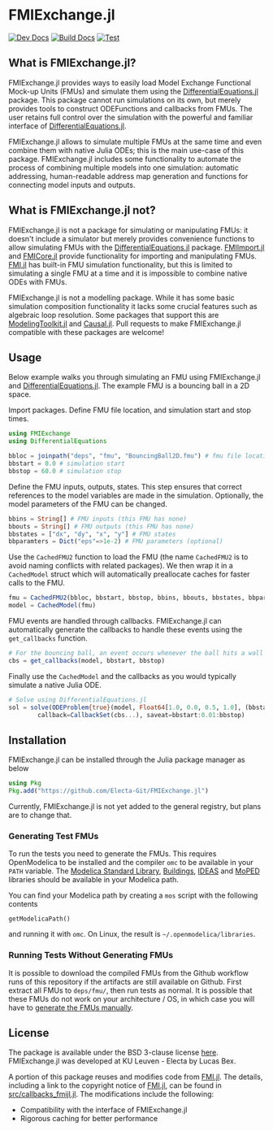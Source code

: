 # FMIExchange.jl
[![Dev Docs](https://img.shields.io/badge/docs-dev-blue.svg)](https://electa-git.github.io/FMIExchange.jl/dev/) 
[![Build Docs](https://github.com/Electa-Git/FMIExchange.jl/actions/workflows/Documentation.yaml/badge.svg)](https://github.com/Electa-Git/FMIExchange.jl/actions/workflows/Documentation.yaml)
[![Test](https://github.com/Electa-Git/FMIExchange.jl/actions/workflows/Test.yml/badge.svg)](https://github.com/Electa-Git/FMIExchange.jl/actions/workflows/Test.yml)
## What is FMIExchange.jl?
FMIExchange.jl provides ways to easily load Model Exchange Functional Mock-up Units (FMUs) and simulate them using the [DifferentialEquations.jl](https://docs.sciml.ai/DiffEqDocs/stable/) package. 
This package cannot run simulations on its own, but merely provides tools to construct ODEFunctions and callbacks from FMUs. 
The user retains full control over the simulation with the powerful and familiar interface of [DifferentialEquations.jl](https://docs.sciml.ai/DiffEqDocs/stable/).

FMIExchange.jl allows to simulate multiple FMUs at the same time and even combine them with native Julia ODEs; this is the main use-case of this package.
FMIExchange.jl includes some functionality to automate the process of combining multiple models into one simulation: automatic addressing, human-readable address map generation and functions for connecting model inputs and outputs.

## What is FMIExchange.jl not?
FMIExchange.jl is not a package for simulating or manipulating FMUs: it doesn't include a simulator but merely provides convenience functions to allow simulating FMUs with the [DifferentialEquations.jl](https://docs.sciml.ai/DiffEqDocs/stable/) package.
[FMIImport.jl](https://github.com/ThummeTo/FMIImport.jl) and [FMICore.jl](https://github.com/ThummeTo/FMICore.jl) provide functionality for importing and manipulating FMUs. 
[FMI.jl](https://github.com/ThummeTo/FMI.jl) has built-in FMU simulation functionality, but this is limited to simulating a single FMU at a time and it is impossible to combine native ODEs with FMUs.

FMIExchange.jl is not a modelling package.
While it has some basic simulation composition functionality it lacks some crucial features such as algebraic loop resolution. 
Some packages that support this are [ModelingToolkit.jl](https://github.com/SciML/ModelingToolkit.jl) and [Causal.jl](https://github.com/zekeriyasari/Causal.jl).
Pull requests to make FMIExchange.jl compatible with these packages are welcome!

## Usage
Below example walks you through simulating an FMU using FMIExchange.jl and [DifferentialEquations.jl](https://docs.sciml.ai/DiffEqDocs/stable/). The example FMU is a bouncing ball in a 2D space.

Import packages. Define FMU file location, and simulation start and stop times.
```julia
using FMIExchange
using DifferentialEquations

bbloc = joinpath("deps", "fmu", "BouncingBall2D.fmu") # fmu file location
bbstart = 0.0 # simulation start
bbstop = 60.0 # simulation stop
```

Define the FMU inputs, outputs, states. 
This step ensures that correct references to the model variables are made in the simulation.
Optionally, the model parameters of the FMU can be changed.
```julia
bbins = String[] # FMU inputs (this FMU has none)
bbouts = String[] # FMU outputs (this FMU has none)
bbstates = ["dx", "dy", "x", "y"] # FMU states
bbparamters = Dict("eps"=>1e-2) # FMU parameters (optional)
```

Use the `CachedFMU2` function to load the FMU (the name `CachedFMU2` is to avoid naming conflicts with related packages).
We then wrap it in a `CachedModel` struct which will automatically preallocate caches for faster calls to the FMU.
```julia
fmu = CachedFMU2(bbloc, bbstart, bbstop, bbins, bbouts, bbstates, bbparameters)
model = CachedModel(fmu)
```

FMU events are handled through callbacks.
FMIExchange.jl can automatically generate the callbacks to handle these events using the `get_callbacks` function.
```julia
# For the bouncing ball, an event occurs whenever the ball hits a wall
cbs = get_callbacks(model, bbstart, bbstop)
```

Finally use the `CachedModel` and the callbacks as you would typically simulate a native Julia ODE.
```julia
# Solve using DifferentialEquations.jl
sol = solve(ODEProblem{true}(model, Float64[1.0, 0.0, 0.5, 1.0], (bbstart, bbstop), Float64[]), 
	    callback=CallbackSet(cbs...), saveat=bbstart:0.01:bbstop)
```
## Installation
FMIExchange.jl can be installed through the Julia package manager as below
```julia
using Pkg
Pkg.add("https://github.com/Electa-Git/FMIExchange.jl")
```
Currently, FMIExchange.jl is not yet added to the general registry, but plans are to change that.

### Generating Test FMUs
To run the tests you need to generate the FMUs. 
This requires OpenModelica to be installed and the compiler `omc` to be available in your `PATH` variable.
The [Modelica Standard Library](https://github.com/modelica/ModelicaStandardLibrary), [Buildings](https://github.com/lbl-srg/modelica-buildings), [IDEAS](https://github.com/open-ideas/IDEAS) and [MoPED](https://gitlab.kuleuven.be/positive-energy-districts/moped.git) libraries should be available in your Modelica path.

You can find your Modelica path by creating a `mos` script with the following contents
```
getModelicaPath()
```
and running it with `omc`.
On Linux, the result is `~/.openmodelica/libraries`.

### Running Tests Without Generating FMUs
It is possible to download the compiled FMUs from the Github workflow runs of this repository if the artifacts are still available on Github.
First extract all FMUs to `deps/fmu/`, then run tests as normal.
It is possible that these FMUs do not work on your architecture / OS, in which case you will have to [generate the FMUs manually](###-Generating-Test-FMUs).

## License
The package is available under the BSD 3-clause license [here](./LICENSE). 
FMIExchange.jl was developed at KU Leuven - Electa by Lucas Bex.

A portion of this package reuses and modifies code from [FMI.jl](https://github.com/ThummeTo/FMI.jl).
The details, including a link to the copyright notice of [FMI.jl](https://github.com/ThummeTo/FMI.jl), can be found in [src/callbacks_fmijl.jl](./src/callbacks_fmijl.jl).
The modifications include the following:
- Compatibility with the interface of FMIExchange.jl
- Rigorous caching for better performance
